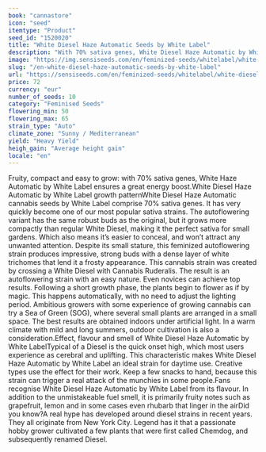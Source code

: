 ```yaml
---
book: "cannastore"
icon: "seed"
itemtype: "Product"
seed_id: "1520020"
title: "White Diesel Haze Automatic Seeds by White Label"
description: "With 70% sativa genes, White Diesel Haze Automatic by White Label ensures a cerebral energy boost. Delightfully scented, and also suitable for novices."
image: "https://img.sensiseeds.com/en/feminized-seeds/whitelabel/white-diesel-haze-automatic-image.png"
slug: "/en-white-diesel-haze-automatic-seeds-by-white-label"
url: "https://sensiseeds.com/en/feminized-seeds/whitelabel/white-diesel-haze-automatic?a_aid=cannastore"
price: 72
currency: "eur"
number_of_seeds: 10
category: "Feminised Seeds"
flowering_min: 50
flowering_max: 65
strain_type: "Auto"
climate_zone: "Sunny / Mediterranean"
yield: "Heavy Yield"
heigh_gain: "Average height gain"
locale: "en"
---
```

Fruity, compact and easy to grow: with 70% sativa genes, White Haze Automatic by White Label ensures a great energy boost.White Diesel Haze Automatic by White Label growth patternWhite Diesel Haze Automatic cannabis seeds by White Label comprise 70% sativa genes. It has very quickly become one of our most popular sativa strains. The autoflowering variant has the same robust buds as the original, but it grows more compactly than regular White Diesel, making it the perfect sativa for small gardens. Which also means it’s easier to conceal, and won’t attract any unwanted attention. Despite its small stature, this feminized autoflowering strain produces impressive, strong buds with a dense layer of white trichomes that lend it a frosty appearance. This cannabis strain was created by crossing a White Diesel with Cannabis Ruderalis. The result is an autoflowering strain with an easy nature. Even novices can achieve top results. Following a short growth phase, the plants begin to flower as if by magic. This happens automatically, with no need to adjust the lighting period. Ambitious growers with some experience of growing cannabis can try a Sea of Green (SOG), where several small plants are arranged in a small space. The best results are obtained indoors under artificial light. In a warm climate with mild and long summers, outdoor cultivation is also a consideration.Effect, flavour and smell of White Diesel Haze Automatic by White LabelTypical of a Diesel is the quick onset high, which most users experience as cerebral and uplifting. This characteristic makes White Diesel Haze Automatic by White Label an ideal strain for daytime use. Creative types use the effect for their work. Keep a few snacks to hand, because this strain can trigger a real attack of the munchies in some people.Fans recognise White Diesel Haze Automatic by White Label from its flavour. In addition to the unmistakeable fuel smell, it is primarily fruity notes such as grapefruit, lemon and in some cases even rhubarb that linger in the airDid you know?A real hype has developed around diesel strains in recent years. They all originate from New York City. Legend has it that a passionate hobby grower cultivated a few plants that were first called Chemdog, and subsequently renamed Diesel.
